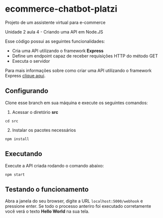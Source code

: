 # ecommerce-chatbot-platzi
Projeto de um assistente virtual para e-commerce

Unidade 2 aula 4 - Criando uma API em Node.JS

Esse código possui as seguintes funcionalidades:

* Cria uma API utilizando o framework **Express**
* Define um endpoint capaz de receber requisições HTTP do método GET
* Executa o servidor

Para mais informações sobre como criar uma API utilizando o framework Express [clique aqui](https://expressjs.com).

## Configurando

Clone esse branch em sua máquina e execute os seguintes comandos:

1. Acessar o diretório **src**

`cd src`

2. Instalar os pacotes necessários 

`npm install`

## Executando

Execute a API criada rodando o comando abaixo:

`npm start`

## Testando o funcionamento

Abra a janela do seu browser, digite a URL `localhost:5000/webhook` e pressione enter.
Se todo o processo anteriro foi executado corretamente você verá o texto **Hello World** na sua tela.
